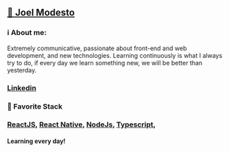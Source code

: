 <h2>
    <a href="https://github.com/joelmss93">🔗 Joel Modesto</a>
</h2>

<h3>ℹ️ About me:</h3>
Extremely communicative, passionate about front-end and web development, and new technologies.
Learning continuously is what I always try to do, if every day we learn something new, we will be better than yesterday.

<h3>
    <a href="https://www.linkedin.com/in/joel-modesto/">Linkedin</a>
</h3>

<h3>🚀 Favorite Stack<h3>
    <a href="https://pt-br.reactjs.org/">ReactJS</a>,
    <a href="https://reactnative.dev/">React Native</a>,
    <a href="https://nodejs.org/en/">NodeJs</a>,
    <a href="https://www.typescriptlang.org/">Typescript</a>,

<h4>Learning every day!</h4>
    



    
   


<!--
**joelmss93/joelmss93** is a ✨ _special_ ✨ repository because its `README.md` (this file) appears on your GitHub profile.

Here are some ideas to get you started:

- 🔭 I’m currently working on ...
- 🌱 I’m currently learning ReactJS, React Native, NodeJS, Typescript, MongoDB, PostgreSQL ...
- 👯 I’m looking to collaborate on ...
- 🤔 I’m looking for help with ...
- 💬 Ask me about ...
- 📫 How to reach me: ...
- 😄 Pronouns: ...
- ⚡ Fun fact: ...
-->
